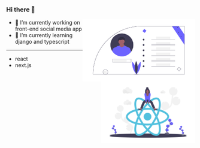 ### Hi there 👋

<img align="right" src="/undraw_personal_info_0okl.png" width="300">

<img align="right" src="/undraw_react_y7wq.png" width="250">

- 🔭 I’m currently working on front-end social media app
- 🌱 I’m currently learning django and typescript

-------

- react 
- next.js
